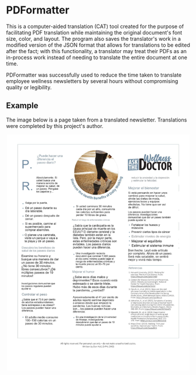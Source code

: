# PDFormatter

This is a computer-aided translation (CAT) tool created for the purpose of facilitating PDF translation while maintaining the original document's font size, color, and layout. The program also saves the translator's work in a modified version of the JSON format that allows for translations to be edited after the fact; with this functionality, a translator may treat their PDFs as an in-process work instead of needing to translate the entire document at one time.

PDFormatter was successfully used to reduce the time taken to translate employee wellness newsletters by several hours without compromising quality or legibility.

## Example
The image below is a page taken from a translated newsletter. Translations were completed by this project's author.
<p align="center">
<img src=assets/mycat_output_example.jpg width="500">
</p>
